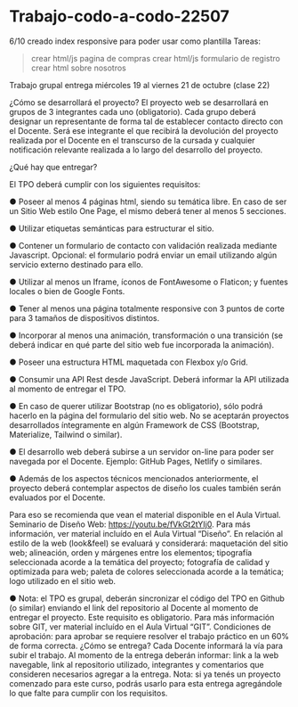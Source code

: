 # Trabajo-codo-a-codo-22507
6/10 creado index responsive para poder usar como plantilla
Tareas:
>crear html/js pagina de compras
>crear html/js formulario de registro
>crear html sobre nosotros

Trabajo grupal entrega miércoles 19 al viernes 21 de octubre (clase 22)

¿Cómo se desarrollará el proyecto?
El proyecto web se desarrollará en grupos de 3 integrantes cada uno (obligatorio). Cada grupo deberá designar un representante de forma tal de establecer contacto directo con el
Docente. Será ese integrante el que recibirá la devolución del proyecto realizada por el Docente en el transcurso de la cursada y cualquier notificación relevante realizada a lo largo
del desarrollo del proyecto.

¿Qué hay que entregar?

El TPO deberá cumplir con los siguientes requisitos:

● Poseer al menos 4 páginas html, siendo su temática libre. En caso de ser un Sitio
Web estilo One Page, el mismo deberá tener al menos 5 secciones.

● Utilizar etiquetas semánticas para estructurar el sitio.

● Contener un formulario de contacto con validación realizada mediante Javascript.
Opcional: el formulario podrá enviar un email utilizando algún servicio externo
destinado para ello.

● Utilizar al menos un Iframe, íconos de FontAwesome o Flaticon; y fuentes locales o bien de Google Fonts.

● Tener al menos una página totalmente responsive con 3 puntos de corte para 3 tamaños de dispositivos distintos.

● Incorporar al menos una animación, transformación o una transición (se deberá indicar en qué parte del sitio web fue incorporada la animación).

● Poseer una estructura HTML maquetada con Flexbox y/o Grid.

● Consumir una API Rest desde JavaScript. Deberá informar la API utilizada al momento de entregar el TPO.

● En caso de querer utilizar Bootstrap (no es obligatorio), sólo podrá hacerlo en la página del formulario del sitio web. No se aceptarán proyectos desarrollados íntegramente en algún Framework de CSS (Bootstrap, Materialize, Tailwind o similar).

● El desarrollo web deberá subirse a un servidor on-line para poder ser navegada por el Docente. Ejemplo: GitHub Pages, Netlify o similares.

● Además de los aspectos técnicos mencionados anteriormente, el proyecto deberá contemplar aspectos de diseño los cuales también serán evaluados por el Docente.

Para eso se recomienda que vean el material disponible en el Aula Virtual.
Seminario de Diseño Web: https://youtu.be/fVkGt2tYIj0. Para más información, ver material incluído en el Aula Virtual “Diseño”. En relación al estilo de la web (look&feel) se evaluará y considerará: maquetación del sitio web; alineación, orden
y márgenes entre los elementos; tipografía seleccionada acorde a la temática del proyecto; fotografía de calidad y optimizada para web; paleta de colores seleccionada acorde a la temática; logo utilizado en el sitio web.

● Nota: el TPO es grupal, deberán sincronizar el código del TPO en Github (o similar) enviando el link del repositorio al Docente al momento de entregar el proyecto. Este requisito es obligatorio. Para más información sobre GIT, ver material incluído en el
Aula Virtual “GIT”. 
Condiciones de aprobación: para aprobar se requiere resolver el trabajo práctico en un
60% de forma correcta.
¿Cómo se entrega?
Cada Docente informará la vía para subir el trabajo. Al momento de la entrega deberán informar: link a la web navegable, link al repositorio utilizado, integrantes y comentarios que consideren necesarios agregar a la entrega.
Nota: si ya tenés un proyecto comenzado para este curso, podrás usarlo para esta entrega agregándole lo que falte para cumplir con los requisitos.
